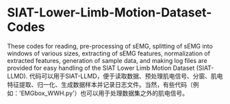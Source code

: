# SIAT-Lower-Limb-Motion-Dataset-Codes
These codes for reading, pre-processing of sEMG, splitting of sEMG into windows of various sizes, extracting of sEMG features, normalization of extracted features, generation of sample data, and making log files are provided for easy handling of the SIAT Lower Limb Motion Dataset (SIAT-LLMD).   代码可以用于SIAT-LLMD，便于读取数据、预处理肌电信号、分窗、肌电特征提取、归一化、生成数据样本并记录日志文件。当然，有些代码（例如：'EMGbox_WWH.py'）也可以用于处理数据集之外的肌电信号。
